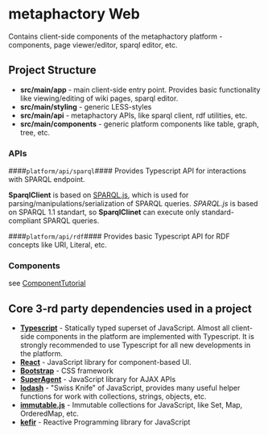 # metaphactory Web

Contains client-side components of the metaphactory platform - components, page viewer/editor, sparql editor, etc.

## Project Structure

* **src/main/app** - main client-side entry point. Provides basic functionality like viewing/editing of wiki pages, sparql editor.
* **src/main/styling** - generic LESS-styles
* **src/main/api** - metaphactory APIs, like sparql client, rdf utilities, etc.
* **src/main/components** - generic platform components like table, graph, tree, etc.

### APIs

####`platform/api/sparql`####
Provides Typescript API for interactions with SPARQL endpoint.

**SparqlClient** is based on [SPARQL.js](https://github.com/RubenVerborgh/SPARQL.js), which is used for parsing/manipulations/serialization of SPARQL queries. *SPARQL.js* is based on SPARQL 1.1 standart, so **SparqlClinet** can execute only standard-compliant SPARQL queries.

####`platform/api/rdf`####
Provides basic Typescript API for RDF concepts like URI, Literal, etc.

### Components
see [ComponentTutorial](https://help.metaphacts.com/resource/Help:ComponentTutorial)

## Core 3-rd party dependencies used in a project

* **[Typescript](http://www.typescriptlang.org/)** - Statically typed superset of JavaScript. Almost all client-side components in the platform are implemented with Typescript. It is strongly recommended to use Typescript for all new developments in the platform.
* **[React](https://facebook.github.io/react/)** - JavaScript library for component-based UI.
* **[Bootstrap](https://getbootstrap.com/css/)** - CSS framework
* **[SuperAgent](https://visionmedia.github.io/superagent/)** - JavaScript library for AJAX APIs
* **[lodash](https://lodash.com/)** - "Swiss Knife" of JavaScript, provides many useful helper functions for work with collections, strings, objects, etc.
* **[immutable.js](https://facebook.github.io/immutable-js/)** - Immutable collections for JavaScript, like Set, Map, OrderedMap, etc.
* **[kefir](https://rpominov.github.io/kefir/)** - Reactive Programming library for JavaScript

